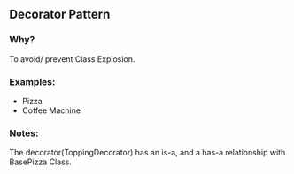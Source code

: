 ## Decorator  Pattern
### Why? 
To avoid/ prevent Class Explosion.

### Examples:
- Pizza
- Coffee Machine 

### Notes:
The decorator(ToppingDecorator) has an is-a, and a has-a relationship with BasePizza Class.